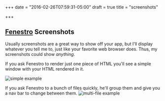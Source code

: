 +++
date = "2016-02-26T07:59:31-05:00"
draft = true
title = "screenshots"

+++

## [Fenestro](/) Screenshots

Usually screenshots are a great way to show off your app, but I'll display whatever you tell me to, just like your favorite web browser does. Thus, my screenshots could show _anything_.


If you ask Fenestro to render just one piece of HTML you'll see a simple window with your HTML rendered in it.

![simple example](/images/simple_git_diff_example.png)

If you ask Fenestro to a bunch of files quickly, he'll group them and give you a nav bar to change between them.
![multi-file example](/images/multi_file_example.png)
